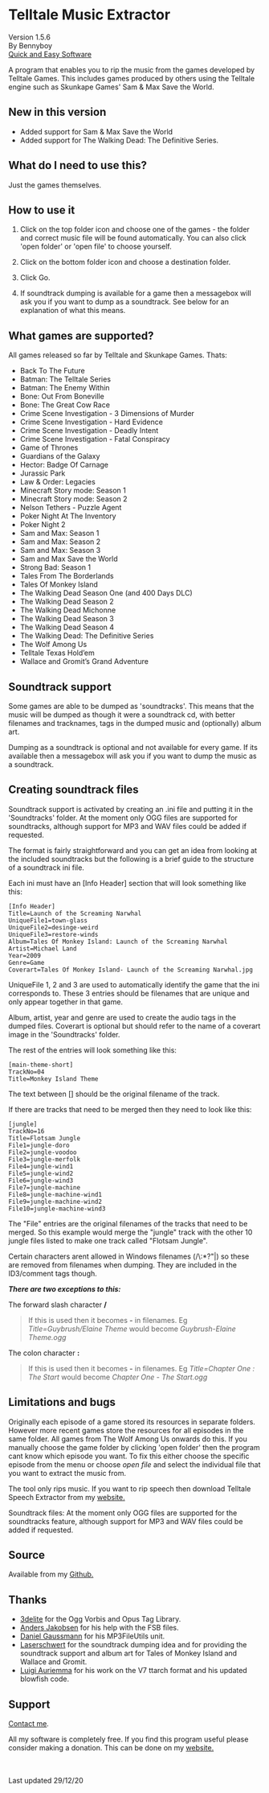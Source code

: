 ﻿# Telltale Music Extractor
Version 1.5.6<br>By Bennyboy<br>[Quick and Easy Software](http://quickandeasysoftware.net/)

A program that enables you to rip the music from the games developed by Telltale Games. This includes games produced by others using the Telltale engine such as Skunkape Games' Sam & Max Save the World.



## New in this version
-  Added support for Sam & Max Save the World
- Added support for The Walking Dead: The Definitive Series.
  
 ## What do I need to use this?  
Just the games themselves.

## How to use it
1. Click on the top folder icon and choose one of the games - the folder and correct music file will be found automatically. You can also click 'open folder' or 'open file' to choose yourself. 

3.  Click on the bottom folder icon and choose a destination folder.  
4. Click Go.  
5. If soundtrack dumping is available for a game then a messagebox will ask you if you want to dump as a soundtrack. See below for an explanation of what this means.

## What games are supported?
All games released so far by Telltale and Skunkape Games. Thats:

-   Back To The Future
-   Batman: The Telltale Series
-   Batman: The Enemy Within
-   Bone: Out From Boneville
-   Bone: The Great Cow Race
-   Crime Scene Investigation - 3 Dimensions of Murder
-   Crime Scene Investigation - Hard Evidence
-   Crime Scene Investigation - Deadly Intent
-   Crime Scene Investigation - Fatal Conspiracy
-   Game of Thrones
-   Guardians of the Galaxy
-   Hector: Badge Of Carnage
-   Jurassic Park
-   Law & Order: Legacies
-   Minecraft Story mode: Season 1
-   Minecraft Story mode: Season 2
-   Nelson Tethers - Puzzle Agent
-   Poker Night At The Inventory
-   Poker Night 2
-   Sam and Max: Season 1
-   Sam and Max: Season 2
-   Sam and Max: Season 3
-   Sam and Max Save the World
-   Strong Bad: Season 1
-   Tales From The Borderlands
-   Tales Of Monkey Island
-   The Walking Dead Season One (and 400 Days DLC)
-   The Walking Dead Season 2
-   The Walking Dead Michonne
-   The Walking Dead Season 3
-   The Walking Dead Season 4
-   The Walking Dead: The Definitive Series
-   The Wolf Among Us
-   Telltale Texas Hold’em
-   Wallace and Gromit’s Grand Adventure

## Soundtrack support 
Some games are able to be dumped as 'soundtracks'. This means that the music will be dumped as though it were a soundtrack cd, with better filenames and tracknames, tags in the dumped music and (optionally) album art.
  
Dumping as a soundtrack is optional and not available for every game. If its available then a messagebox will ask you if you want to dump the music as a soundtrack.  

## Creating soundtrack files 
Soundtrack support is activated by creating an .ini file and putting it in the 'Soundtracks' folder. At the moment only OGG files are supported for soundtracks, although support for MP3 and WAV files could be added if requested.

The format is fairly straightforward and you can get an idea from looking at the included soundtracks but the following is a brief guide to the structure of a soundtrack ini file.  
  
Each ini must have an \[Info Header\] section that will look something like this:  
  

    [Info Header]  
    Title=Launch of the Screaming Narwhal  
    UniqueFile1=town-glass  
    UniqueFile2=desinge-weird  
    UniqueFile3=restore-winds  
    Album=Tales Of Monkey Island: Launch of the Screaming Narwhal  
    Artist=Michael Land  
    Year=2009  
    Genre=Game  
    Coverart=Tales Of Monkey Island- Launch of the Screaming Narwhal.jpg  

  
UniqueFile 1, 2 and 3 are used to automatically identify the game that the ini corresponds to. These 3 entries should be filenames that are unique and only appear together in that game.  

Album, artist, year and genre are used to create the audio tags in the dumped files. Coverart is optional but should refer to the name of a coverart image in the 'Soundtracks' folder.  
  
The rest of the entries will look something like this:  
  
    [main-theme-short]  
    TrackNo=04  
    Title=Monkey Island Theme  

  
The text between \[\] should be the original filename of the track.  
  
If there are tracks that need to be merged then they need to look like this:  
  

    [jungle]  
    TrackNo=16  
    Title=Flotsam Jungle  
    File1=jungle-doro  
    File2=jungle-voodoo  
    File3=jungle-merfolk  
    File4=jungle-wind1  
    File5=jungle-wind2  
    File6=jungle-wind3  
    File7=jungle-machine  
    File8=jungle-machine-wind1  
    File9=jungle-machine-wind2  
    File10=jungle-machine-wind3  

  
The "File" entries are the original filenames of the tracks that need to be merged. So this example would merge the "jungle" track with the other 10 jungle files listed to make one track called "Flotsam Jungle".  
  
Certain characters arent allowed in Windows filenames (/\\:*?"|) so these are removed from filenames when dumping. They are included in the ID3/comment tags though.  

***There are two exceptions to this:***  

The forward slash character **/**
> If this is used then it becomes **-** in filenames. 
> Eg *Title=Guybrush/Elaine Theme* would become *Guybrush-Elaine Theme.ogg*

The colon character **:**
> If this is used then it becomes **-** in filenames. 
> Eg *Title=Chapter One : The Start* would become *Chapter One - The Start.ogg*

## Limitations and bugs
Originally each episode of a game stored its resources in separate folders. However more recent games store the resources for all episodes in the same folder. All games from The Wolf Among Us onwards do this. If you manually choose the game folder by clicking 'open folder' then the program cant know which episode you want. 
To fix this either choose the specific episode from the menu or choose *open file* and select the individual file that you want to extract the music from.  
  
The tool only rips music. If you want to rip speech then download Telltale Speech Extractor from my [website.](http://quickandeasysoftware.net)  
  
Soundtrack files: At the moment only OGG files are supported for the soundtracks feature, although support for MP3 and WAV files could be added if requested.  
  

## Source
Available from my [Github.](https://github.com/bgbennyboy/Telltale-Music-Extractor)

## Thanks
- [3delite](http://www.3delite.hu) for the Ogg Vorbis and Opus Tag Library.  
- [Anders Jakobsen](http://aezay.site11.com) for his help with the FSB files.  
- [Daniel Gaussmann](http://www.gausi.de) for his MP3FileUtils unit.  
- [Laserschwert](https://twitter.com/laserschwert_) for the soundtrack dumping idea and for providing the soundtrack support and album art for Tales of Monkey Island and Wallace and Gromit.  
- [Luigi Auriemma](http://aluigi.org/index.htm) for his work on the V7 ttarch format and his updated blowfish code.  

## Support 
[Contact me](http://quickandeasysoftware.net/contact).  
  
All my software is completely free. If you find this program useful please consider making a donation. This can be done on my [website.](http://quickandeasysoftware.net)

  

<br><br>
Last updated 29/12/20
